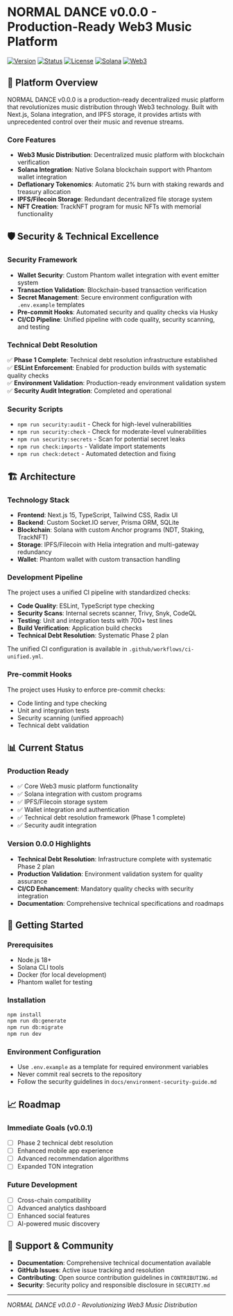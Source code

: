 # NORMAL DANCE v0.0.0 - Production-Ready Web3 Music Platform

[![Version](https://img.shields.io/badge/version-0.0.0-blue)](https://github.com/AENDYSTUDIO/NORMALDANCE-REVOLUTION/releases/tag/v0.0.0)
[![Status](https://img.shields.io/badge/status-production--ready-brightgreen)](https://github.com/AENDYSTUDIO/NORMALDANCE-REVOLUTION)
[![License](https://img.shields.io/badge/license-MIT-blue.svg)](LICENSE)
[![Solana](https://img.shields.io/badge/Solana-Ready-brightgreen)](https://solana.com)
[![Web3](https://img.shields.io/badge/Web3-Supported-yellow)](https://web3.foundation)

## 🚀 Platform Overview

NORMAL DANCE v0.0.0 is a production-ready decentralized music platform that revolutionizes music distribution through Web3 technology. Built with Next.js, Solana integration, and IPFS storage, it provides artists with unprecedented control over their music and revenue streams.

### Core Features

- **Web3 Music Distribution**: Decentralized music platform with blockchain verification
- **Solana Integration**: Native Solana blockchain support with Phantom wallet integration
- **Deflationary Tokenomics**: Automatic 2% burn with staking rewards and treasury allocation
- **IPFS/Filecoin Storage**: Redundant decentralized file storage system
- **NFT Creation**: TrackNFT program for music NFTs with memorial functionality

## 🛡️ Security & Technical Excellence

### Security Framework

- **Wallet Security**: Custom Phantom wallet integration with event emitter system
- **Transaction Validation**: Blockchain-based transaction verification
- **Secret Management**: Secure environment configuration with `.env.example` templates
- **Pre-commit Hooks**: Automated security and quality checks via Husky
- **CI/CD Pipeline**: Unified pipeline with code quality, security scanning, and testing

### Technical Debt Resolution

✅ **Phase 1 Complete**: Technical debt resolution infrastructure established  
✅ **ESLint Enforcement**: Enabled for production builds with systematic quality checks  
✅ **Environment Validation**: Production-ready environment validation system  
✅ **Security Audit Integration**: Completed and operational

### Security Scripts

- `npm run security:audit` - Check for high-level vulnerabilities
- `npm run security:check` - Check for moderate-level vulnerabilities
- `npm run security:secrets` - Scan for potential secret leaks
- `npm run check:imports` - Validate import statements
- `npm run check:detect` - Automated detection and fixing

## 🏗️ Architecture

### Technology Stack

- **Frontend**: Next.js 15, TypeScript, Tailwind CSS, Radix UI
- **Backend**: Custom Socket.IO server, Prisma ORM, SQLite
- **Blockchain**: Solana with custom Anchor programs (NDT, Staking, TrackNFT)
- **Storage**: IPFS/Filecoin with Helia integration and multi-gateway redundancy
- **Wallet**: Phantom wallet with custom transaction handling

### Development Pipeline

The project uses a unified CI pipeline with standardized checks:

- **Code Quality**: ESLint, TypeScript type checking
- **Security Scans**: Internal secrets scanner, Trivy, Snyk, CodeQL
- **Testing**: Unit and integration tests with 700+ test lines
- **Build Verification**: Application build checks
- **Technical Debt Resolution**: Systematic Phase 2 plan

The unified CI configuration is available in `.github/workflows/ci-unified.yml`.

### Pre-commit Hooks

The project uses Husky to enforce pre-commit checks:

- Code linting and type checking
- Unit and integration tests
- Security scanning (unified approach)
- Technical debt validation

## 📊 Current Status

### Production Ready

- ✅ Core Web3 music platform functionality
- ✅ Solana integration with custom programs
- ✅ IPFS/Filecoin storage system
- ✅ Wallet integration and authentication
- ✅ Technical debt resolution framework (Phase 1 complete)
- ✅ Security audit integration

### Version 0.0.0 Highlights

- **Technical Debt Resolution**: Infrastructure complete with systematic Phase 2 plan
- **Production Validation**: Environment validation system for quality assurance
- **CI/CD Enhancement**: Mandatory quality checks with security integration
- **Documentation**: Comprehensive technical specifications and roadmaps

## 🚀 Getting Started

### Prerequisites

- Node.js 18+
- Solana CLI tools
- Docker (for local development)
- Phantom wallet for testing

### Installation

```bash
npm install
npm run db:generate
npm run db:migrate
npm run dev
```

### Environment Configuration

- Use `.env.example` as a template for required environment variables
- Never commit real secrets to the repository
- Follow the security guidelines in `docs/environment-security-guide.md`

## 📈 Roadmap

### Immediate Goals (v0.0.1)

- [ ] Phase 2 technical debt resolution
- [ ] Enhanced mobile app experience
- [ ] Advanced recommendation algorithms
- [ ] Expanded TON integration

### Future Development

- [ ] Cross-chain compatibility
- [ ] Advanced analytics dashboard
- [ ] Enhanced social features
- [ ] AI-powered music discovery

## 🤝 Support & Community

- **Documentation**: Comprehensive technical documentation available
- **GitHub Issues**: Active issue tracking and resolution
- **Contributing**: Open source contribution guidelines in `CONTRIBUTING.md`
- **Security**: Security policy and responsible disclosure in `SECURITY.md`

---

_NORMAL DANCE v0.0.0 - Revolutionizing Web3 Music Distribution_
